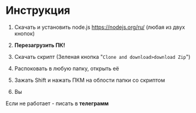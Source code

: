# Инструкция

1. Скачать и установить node.js <https://nodejs.org/ru/> (любая из двух кнопок)

2. **Перезагрузить ПК!**

3. Скачать скрипт (Зеленая кнопка "`Clone and download>download Zip`")

4. Распоковать в любую папку, открыть её

5. Зажать Shift и нажать ПКМ на облости папки со скриптом

6. Вы

Если не работает - писать в **телеграмм**
